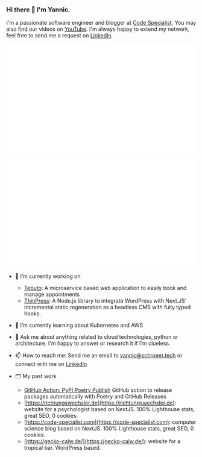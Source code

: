 ### Hi there 👋 I'm Yannic.

I'm a passionate software engineer and blogger at [Code Specialist](https://code-specialist.com). You may also find our videos on [YouTube](https://www.youtube.com/channel/UCjdmChf65sGfOqWoygzBTyQ). I'm always happy to extend my network, feel free to send me a request on [LinkedIn](https://www.linkedin.com/in/yannic-schroeer/)

![GitHub Stats](https://raw.githubusercontent.com/yannicschroeer/github-stats/master/generated/overview.svg) ![GitHub Languages](https://raw.githubusercontent.com/yannicschroeer/github-stats/master/generated/languages.svg)

- 🔭 I’m currently working on 
  - [Tebuto](https://github.com/Terminbuchungstool/): A microservice based web application to easily book and manage appointments
  - [ThinPress](https://github.com/AdWert-IT/thinpress): A Node.js library to integrate WordPress with Next.JS' incremental static regeneration as a headless CMS with fully typed hooks.
  
- 🌱 I’m currently learning about Kubernetes and AWS

- 💬 Ask me about anything related to cloud technologies, python or architecture. I'm happy to answer or research it if I'm clueless.

- 📫 How to reach me: Send me an email to [yannic@schroeer.tech](mailto:yannic@schroeer.tech) or connect with me on [LinkedIn](https://www.linkedin.com/in/yannic-schroeer/)

- 🗂 My past work
  - [GitHub Action: PyPI Poetry Publish](https://github.com/marketplace/actions/pypi-poetry-publish) GitHub action to release packages automatically with Poetry and GitHub Releases
  - [https://richtungswechsler.de](https://richtungswechsler.de): website for a psychologist based on NextJS. 100% Lighthouse stats, great SEO, 0 cookies.
  - [https://code-specialist.com](https://code-specialist.com): computer science blog based on NextJS. 100% Lighthouse stats, great SEO, 0 cookies.
  - [https://gecko-calw.de/](https://gecko-calw.de/): website for a tropical bar. WordPress based.

